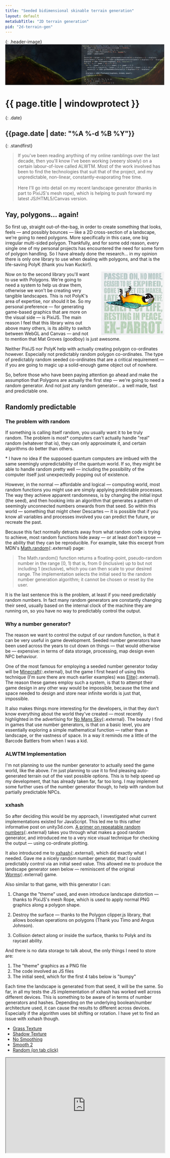 ```yaml
---
title: "Seeded bidimensional skinable terrain generation"
layout: default
metaSubTitle: "2D terrain generation"
pid: "2d-terrain-gen"
---
```


{: .header-image}
[![Blog Bg](/images/2d-terrain-3.jpg)]({{page.url}})

# {{ page.title | windowprotect }}

{: .date}
## {{page.date | date: "%A %-d %B %Y"}}

{: .standfirst}
> If you've been reading anything of my online ramblings over the last decade, then you'll know I've been working (veeery slowly) on a certain labour-of-love called ALWTM. Most of the work involved has been to find the technologies that suit that of the project, and my unpredictable, non-linear, constantly-evaporating free time. 
> <br />
> <br />
> Here I'll go into detail on my recent landscape generator (thanks in part to PixiJS's mesh rope), which is helping to push forward my latest JS/HTML5/Canvas version.

<!--more-->

## Yay, polygons... again!

So first up, straight out-of-the-bag, in order to create something that looks, feels — and possibly bounces — like a 2D cross-section of a landscape, we're going to need polygons. More specifically in this case, one big irregular multi-sided polygon. Thankfully, and for some odd reason, every single one of my personal projects has encountered the need for some form of polygon handling. So I have already done the research... in my opinion there is only one library to use when dealing with polygons, and that is the life-saving PolyK (thank you Ivan Kuckir!).

<img src="/images/polygon.jpg" width="200" height="200" style="float: right; margin-left: 30px;" title="It's a Gone Poly!" />

Now on to the second library you'll want to use with Polygons. We're going to need a system to help us draw them, otherwise we won't be creating very tangible landscapes. This is not PolyK's area of expertise, nor should it be. So my personal preference — for generating game-based graphics that are more on the visual side — is PixiJS. The main reason I feel that this library wins out above many others, is its ability to switch between WebGL and Canvas — and not to mention that Mat Groves (goodboy) is just awesome.

Neither PixiJS nor PolyK help with actually creating polygon co-ordinates however. Especially not predictably random polygon co-ordinates. The type of predictably random seeded co-ordinates that are a critical requirement — if you are going to magic up a solid-enough game object out of nowhere.

So, before those who have been paying attention go ahead and make the assumption that Polygons are actually the first step — we're going to need a random generator. And not just any random generator... a well made, fast and predictable one.

## Randomly predictable

### The problem with random
If something is calling itself random, you usually want it to be truly random. The problem is most* computers can't actually handle "real" random (whatever that is), they can only approximate it, and certain algorithms do better than others.

\* I have no idea if the supposed quantum computers are imbued with the same seemingly unpredictability of the quantum world. If so, they might be able to handle random pretty well — including the possibility of the computer itself just unexpectedly popping out of existence.

However, in the normal — affordable and logical — computing world, most random functions you might use are simply applying predictable processes. The way they achieve apparent randomness, is by changing the initial input (the seed), and then hooking into an algorithm that generates a pattern of seemingly unconnected numbers onwards from that seed. So within this world — something that might cheer Descartes — it is possible that if you know all variables and processes involved you can predict the future, or recreate the past.

Because this fact normally detracts away from what random code is trying to achieve, most random functions hide away — or at least don't expose — the ability that they can be reproducible. For example, take this excerpt from MDN's [Math.random](https://developer.mozilla.org/en-US/docs/Web/JavaScript/Reference/Global_Objects/Math/random){:.external} page:

> The Math.random() function returns a floating-point, pseudo-random number in the range [0, 1) that is, from 0 (inclusive) up to but not including 1 (exclusive), which you can then scale to your desired range. The implementation selects the initial seed to the random number generation algorithm; it cannot be chosen or reset by the user.

It is the last sentence this is the problem, at least if you need predictably random numbers. In fact many random generators are constantly changing their seed, usually based on the internal clock of the machine they are running on, so you have no way to predictably control the output.

### Why a number generator?

The reason we want to control the output of our random function, is that it can be very useful in game development. Seeded number generators have been used across the years to cut down on things — that would otherwise be — expensive: in terms of data storage, processing, map design even NPC behaviour.

One of the most famous for employing a seeded number generator today will be [Minecraft](https://minecraft.net/en/){:.external}, but the game I first heard of using this technique (I'm sure there are much earlier examples) was [Elite](http://wiki.alioth.net/index.php/Random_number_generator){:.external}. The reason these games employ such a system, is that to attempt their game design in any other way would be impossible, because the time and space needed to design and store near infinite worlds is just that, impossible.

It also makes things more interesting for the developers, in that they don't know everything about the world they've created — most recently highlighted in the advertising for [No Mans Sky](http://www.no-mans-sky.com/){:.external}. The beauty I find in games that use number generators, is that on a basic level, you are essentially exploring a simple mathematical function — rather than a landscape, or the vastness of space. In a way it reminds me a little of the Barcode Battlers from when I was a kid.

### ALWTM Implementation
I'm not planning to use the number generator to actually seed the game world, like the above. I'm just planning to use it to find pleasing auto-generated terrain out of the vast possible options. This is to help speed up my development, that has already taken far, far too long. I may implement some further uses of the number generator though, to help with random but partially predictable NPCs.

### xxhash

So after deciding this would be my approach, I investigated what current implementations existed for JavaScript. This led me to this rather informative post on unity3d.com. [A primer on repeatable random numbers](http://blogs.unity3d.com/2015/01/07/a-primer-on-repeatable-random-numbers){:.external} takes you through what makes a good random generator, and introduced me to a very nice visual technique for checking the output — using co-ordinate plotting.


It also introduced me to [xxhash](https://github.com/pierrec/js-xxhash){:.external}, which did exactly what I needed. Gave me a nicely random number generator, that I could predictably control via an initial seed value. This allowed me to produce the landscape generator seen below — reminiscent of the original [Worms](https://www.team17.com/games/worms-original/){:.external} game.

Also similar to that game, with this generator I can:

1. Change the "theme" used, and even introduce landscape distortion — thanks to PixiJS's mesh Rope, which is used to apply normal PNG graphics along a polygon shape.

2. Destroy the surface — thanks to the Polygon clipper.js library, that allows boolean operations on polygons (Thank you Timo and Angus Johnson).

3. Collision detect along or inside the surface, thanks to Polyk and its raycast ability.

And there is no data storage to talk about, the only things I need to store are:

1. The "theme" graphics as a PNG file
2. The code involved as JS files
3. The initial seed, which for the first 4 tabs below is "bumpy"

Each time the landscape is generated from that seed, it will be the same. So far, in all my tests the JS implementation of xxhash has worked well across different devices. This is something to be aware of in terms of number generators and hashes. Depending on the underlying boolean/number architecture used, it can cause the results to different across devices. Especially if the algorithm uses bit shifting or rotation. I have yet to find an issue with xxhash though.

<div class="use-easytabs">
  <ul class="nav nav-tabs">
    <li class=""><a href="#iframe-grass">Grass Texture</a></li>
    <li class=""><a href="#iframe-shadow" class="">Shadow Texture</a></li>
    <li class=""><a href="#iframe-nosmooth" class="">No Smoothing</a></li>
    <li class=""><a href="#iframe-smooth2" class="">Smooth 2</a></li>
    <li class="" onclick="document.querySelector('#iframe-random iframe').src += '';"><a href="#iframe-random" class="">Random (on tab click)</a></li>
  </ul>
  <div class="panels" style="">
    <div id="iframe-grass" style="display: block;" class="active">
      <iframe src="http://codelamp.co.uk/blog/generation/landscape.html?seed=bumpy" style="width: 100%; height: 300px;" scrolling="no"></iframe>
    </div>
    <div id="iframe-shadow" style="display: none; position: static; visibility: visible;" class="">
      <iframe src="http://codelamp.co.uk/blog/generation/landscape.html?seed=bumpy&tex=darkTexture" style="width: 100%; height: 300px;" scrolling="no"></iframe>
    </div>
    <div id="iframe-nosmooth" style="display: none; position: static; visibility: visible;" class="">
      <iframe src="http://codelamp.co.uk/blog/generation/landscape.html?seed=bumpy&smooth=0" style="width: 100%; height: 300px;" scrolling="no"></iframe>
    </div>
    <div id="iframe-smooth2" style="display: none; position: static; visibility: visible;" class="">
      <iframe src="http://codelamp.co.uk/blog/generation/landscape.html?seed=bumpy&smooth=2" style="width: 100%; height: 300px;" scrolling="no"></iframe>
    </div>
    <div id="iframe-random" style="display: none; position: static; visibility: visible;" class="">
      <iframe src="http://codelamp.co.uk/blog/generation/landscape.html" style="width: 100%; height: 300px;" scrolling="no"></iframe>
    </div>
  </div>
</div>